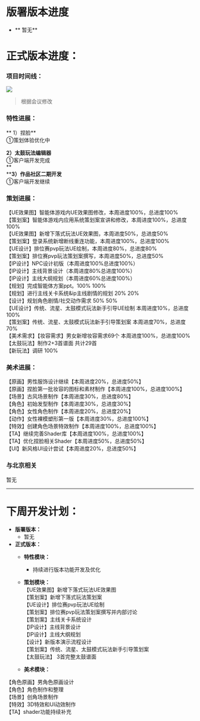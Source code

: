 # 版署版本进度
+ ** 暂无**

# 正式版本进度：
### 项目时间线：
![](https://cdn.nlark.com/yuque/0/2025/png/12926950/1739611055467-afb537e0-6d33-4cbb-bfaa-e1dc5d0110c1.png)

> 根据会议修改
>

### 特性进展：   
** 1）捏脸**  
①策划体验优化中  
  
**2）太鼓玩法编辑器**  
①客户端开发完成  
**  
****3）作品社区二期开发**  
①客户端开发继续  

### 策划进展：
【UE效果图】智能体游戏内UE效果图修改，本周进度100%，总进度100%  
【策划案】智能体游戏内应用系统策划案宣讲和修改，本周进度100%，总进度100%  
【UE效果图】新增下落式玩法UE效果图，本周进度50%，总进度50%  
【策划案】登录系统新增断线重连功能，本周进度100%，总进度100%  
【UE设计】排位赛pvp玩法UE绘制，本周进度80%，总进度80%  
【策划案】排位赛pvp玩法策划案撰写，本周进度50%，总进度50%  
【IP设计】NPC设计初版（本周进度100%总进度100%）  
【IP设计】主线背景设计（本周进度80%总进度100%）  
【IP设计】主线大纲规划（本周进度60%总进度100%）  
【规划】完成智能体方案ppt。100%  100%  
【规划】进行主线关卡系统&ip主线剧情的规划  20%  20%  
【设计】规划角色剧情/社交动作需求     50%     50%  
【UE设计】传统、流星、太鼓模式玩法新手引导UE绘制   本周进度10%，总进度100%  
【策划案】传统、流星、太鼓模式玩法新手引导策划案    本周进度70%，总进度70%  
【美术需求】【妆容需求】男女新增妆容需求69个    本周进度100%，总进度100%  
【太鼓玩法】制作2+3首谱面 共计29首  
【新玩法】调研 100%  

### 美术进展：
【原画】男性服饰设计继续【本周进度20%，总进度50%】  
【原画】捏脸第一批妆容的图标和素材制作【本周进度100%，总进度100%】  
【场景】古风场景制作【本周进度30%，总进度80%】  
【角色】初始发型制作【本周进度30%，总进度30%】  
【角色】女性角色制作【本周进度20%，总进度20%】  
【动作】女性裸模塑形第一版【本周进度30%，总进度100%】  
【特效】创建角色场景特效制作【本周进度100%，总进度100%】  
【TA】继续完善Shader库【本周进度100%，总进度100%】  
【TA】优化捏脸相关Shader【本周进度50%，总进度50%】  
【UI】新风格UI设计尝试【本周进度20%，总进度50%】  

###  与北京相关                       
暂无 

---

# 下周开发计划：
+ **版署版本：**
    -   暂无
+ **正式版本：**
    - **特性模块：**
        *  持续进行版本功能开发及优化
    - **策划模块：**  
 【UE效果图】新增下落式玩法UE效果图  
【策划案】新增下落式玩法策划案  
【UE设计】排位赛pvp玩法UE绘制   
【策划案】排位赛pvp玩法策划案撰写并内部讨论  
【策划案】主线关卡系统设计  
【IP设计】主线背景设计  
【IP设计】主线大纲规划  
【设计】新版本演示流程设计  
【策划案】传统、流星、太鼓模式玩法新手引导策划案  
【太鼓玩法】 3首完整太鼓谱面  
 
    -  **美术模块：** 

 【角色原画】男角色原画设计  
	【角色】角色制作和整理  
	【场景】创角场景制作  
	【特效】3D特效和UI动效制作  
	【TA】shader功能持续补充  

